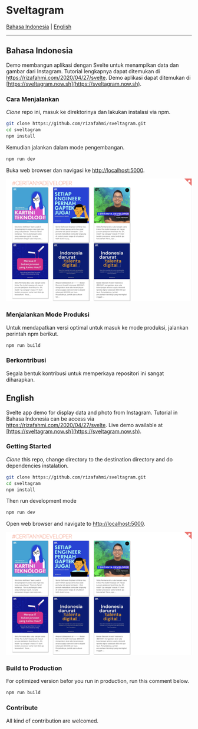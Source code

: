 # Sveltagram

[Bahasa Indonesia](#indonesia) | [English](#english)

---

## <a name="indonesia"></a>Bahasa Indonesia

Demo membangun aplikasi dengan Svelte untuk menampikan data dan gambar dari Instagram. Tutorial lengkapnya dapat ditemukan di https://rizafahmi.com/2020/04/27/svelte. Demo aplikasi dapat ditemukan di [https://sveltagram.now.sh](https://sveltagram.now.sh).

### Cara Menjalankan

_Clone_ repo ini, masuk ke direktorinya dan lakukan instalasi via npm.

```bash
git clone https://github.com/rizafahmi/sveltagram.git
cd sveltagram
npm install
```

Kemudian jalankan dalam mode pengembangan.

```bash
npm run dev
```

Buka web browser dan navigasi ke [http://localhost:5000](http://localhost:5000).

![Screenshot](./Screenshot.png)

### Menjalankan Mode Produksi

Untuk mendapatkan versi optimal untuk masuk ke mode produksi, jalankan perintah npm berikut.

```bash
npm run build
```

### Berkontribusi

Segala bentuk kontribusi untuk memperkaya repositori ini sangat diharapkan.

## <a name="english"></a> English

Svelte app demo for display data and photo from Instagram. Tutorial in Bahasa Indonesia can be access via https://rizafahmi.com/2020/04/27/svelte. Live demo available at [https://sveltagram.now.sh](https://sveltagram.now.sh).

### Getting Started

_Clone_ this repo, change directory to the destination directory and do dependencies instalation.

```bash
git clone https://github.com/rizafahmi/sveltagram.git
cd sveltagram
npm install
```

Then run development mode

```bash
npm run dev
```

Open web browser and navigate to [http://localhost:5000](http://localhost:5000).

![Screenshot](./Screenshot.png)

### Build to Production

For optimized version befor you run in production, run this comment below.

```bash
npm run build
```

### Contribute

All kind of contribution are welcomed.
